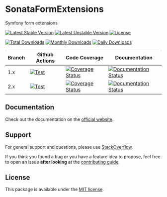 <!--
DO NOT EDIT THIS FILE!

It's auto-generated by sonata-project/dev-kit package.
-->

# SonataFormExtensions

Symfony form extensions

[![Latest Stable Version](https://poser.pugx.org/sonata-project/form-extensions/v/stable)](https://packagist.org/packages/sonata-project/form-extensions)
[![Latest Unstable Version](https://poser.pugx.org/sonata-project/form-extensions/v/unstable)](https://packagist.org/packages/sonata-project/form-extensions)
[![License](https://poser.pugx.org/sonata-project/form-extensions/license)](https://packagist.org/packages/sonata-project/form-extensions)

[![Total Downloads](https://poser.pugx.org/sonata-project/form-extensions/downloads)](https://packagist.org/packages/sonata-project/form-extensions)
[![Monthly Downloads](https://poser.pugx.org/sonata-project/form-extensions/d/monthly)](https://packagist.org/packages/sonata-project/form-extensions)
[![Daily Downloads](https://poser.pugx.org/sonata-project/form-extensions/d/daily)](https://packagist.org/packages/sonata-project/form-extensions)

Branch | Github Actions | Code Coverage | Documentation |
------ | -------------- | ------------- | ------------- |
1.x    | [![Test][test_stable_badge]][test_stable_link]     | [![Coverage Status][coverage_stable_badge]][coverage_stable_link]     | [![Documentation Status][documentation_stable_badge]][documentation_stable_link]     |
2.x | [![Test][test_unstable_badge]][test_unstable_link] | [![Coverage Status][coverage_unstable_badge]][coverage_unstable_link] | [![Documentation Status][documentation_unstable_badge]][documentation_unstable_link] |

## Documentation

Check out the documentation on the [official website](https://docs.sonata-project.org/projects/form-extensions).

## Support

For general support and questions, please use [StackOverflow](http://stackoverflow.com/questions/tagged/sonata).

If you think you found a bug or you have a feature idea to propose, feel free to open an issue
**after looking** at the [contributing guide](CONTRIBUTING.md).

## License

This package is available under the [MIT license](LICENSE).

[test_stable_badge]: https://github.com/sonata-project/form-extensions/workflows/Test/badge.svg?branch=1.x
[test_stable_link]: https://github.com/sonata-project/form-extensions/actions?query=workflow:test+branch:1.x
[test_unstable_badge]: https://github.com/sonata-project/form-extensions/workflows/Test/badge.svg?branch=2.x
[test_unstable_link]: https://github.com/sonata-project/form-extensions/actions?query=workflow:test+branch:2.x

[coverage_stable_badge]: https://codecov.io/gh/sonata-project/form-extensions/branch/1.x/graph/badge.svg
[coverage_stable_link]: https://codecov.io/gh/sonata-project/form-extensions/branch/1.x
[coverage_unstable_badge]: https://codecov.io/gh/sonata-project/form-extensions/branch/2.x/graph/badge.svg
[coverage_unstable_link]: https://codecov.io/gh/sonata-project/form-extensions/branch/2.x

[documentation_stable_badge]: https://readthedocs.org/projects/form-extensions/badge/?version=1.x
[documentation_stable_link]: https://docs.sonata-project.org/projects/form-extensions/en/1.x/?badge=1.x
[documentation_unstable_badge]: https://readthedocs.org/projects/form-extensions/badge/?version=2.x
[documentation_unstable_link]: https://docs.sonata-project.org/projects/form-extensions/en/2.x/?badge=2.x
